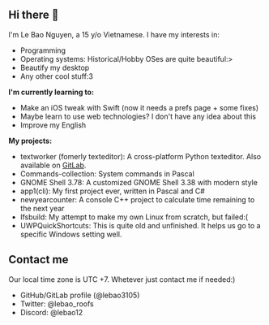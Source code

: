 ## Hi there 👋

I'm Le Bao Nguyen, a 15 y/o Vietnamese. I have my interests in:

* Programming
* Operating systems: Historical/Hobby OSes are quite beautiful:>
* Beautify my desktop
* Any other cool stuff:3

**I'm currently learning to:**

* Make an iOS tweak with Swift (now it needs a prefs page + some fixes)
* Maybe learn to use web technologies? I don't have any idea about this
* Improve my English

**My projects:**

* textworker (fomerly texteditor): A cross-platform Python texteditor. Also available on [GitLab](https://gitlab.com/lebao3105/texteditor).
* Commands-collection: System commands in Pascal
* GNOME Shell 3.78: A customized GNOME Shell 3.38 with modern style
* app1(cli): My first project ever, written in Pascal and C#
* newyearcounter: A console C++ project to calculate time remaining to the next year
* lfsbuild: My attempt to make my own Linux from scratch, but failed:(
* UWPQuickShortcuts: This is quite old and unfinished. It helps us go to a specific Windows setting well.

## Contact me

Our local time zone is UTC +7. Whetever just contact me if needed:)

* GitHub/GitLab profile (@lebao3105)
* Twitter: @lebao_roofs
* Discord: @lebao12
